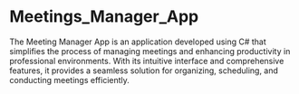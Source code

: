 # Meetings_Manager_App

The Meeting Manager App is an application developed using C# that simplifies the process of managing meetings and enhancing productivity in professional environments. With its intuitive interface and comprehensive features, it provides a seamless solution for organizing, scheduling, and conducting meetings efficiently.
